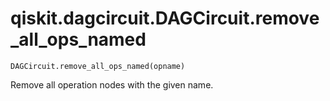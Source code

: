 # qiskit.dagcircuit.DAGCircuit.remove\_all\_ops\_named

`DAGCircuit.remove_all_ops_named(opname)`

Remove all operation nodes with the given name.
